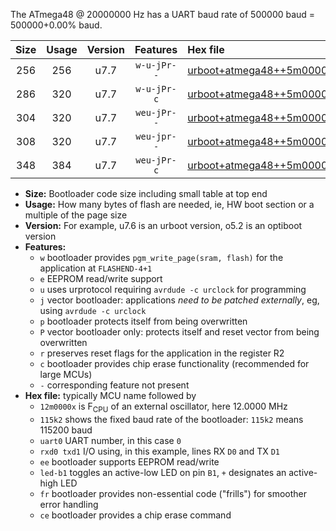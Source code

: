 The ATmega48 @ 20000000 Hz has a UART baud rate of 500000 baud = 500000+0.00% baud.

|Size|Usage|Version|Features|Hex file|
|:-:|:-:|:-:|:-:|:--|
|256|256|u7.7|`w-u-jPr--`|[urboot+atmega48++5m0000x++125k0_uart0_rxd0_txd1_led+b5_fr.hex](https://raw.githubusercontent.com/stefanrueger/urboot.hex/main/cores/minicore/atmega48/external_oscillator/fcpu++5m0000_Hz/br++125k0_bps/urboot+atmega48++5m0000x++125k0_uart0_rxd0_txd1_led+b5_fr.hex)|
|286|320|u7.7|`w-u-jPr-c`|[urboot+atmega48++5m0000x++125k0_uart0_rxd0_txd1_led+b5_fr_ce.hex](https://raw.githubusercontent.com/stefanrueger/urboot.hex/main/cores/minicore/atmega48/external_oscillator/fcpu++5m0000_Hz/br++125k0_bps/urboot+atmega48++5m0000x++125k0_uart0_rxd0_txd1_led+b5_fr_ce.hex)|
|304|320|u7.7|`weu-jPr--`|[urboot+atmega48++5m0000x++125k0_uart0_rxd0_txd1_ee_led+b5.hex](https://raw.githubusercontent.com/stefanrueger/urboot.hex/main/cores/minicore/atmega48/external_oscillator/fcpu++5m0000_Hz/br++125k0_bps/urboot+atmega48++5m0000x++125k0_uart0_rxd0_txd1_ee_led+b5.hex)|
|308|320|u7.7|`weu-jpr--`|[urboot+atmega48++5m0000x++125k0_uart0_rxd0_txd1_ee_led+b5_fr.hex](https://raw.githubusercontent.com/stefanrueger/urboot.hex/main/cores/minicore/atmega48/external_oscillator/fcpu++5m0000_Hz/br++125k0_bps/urboot+atmega48++5m0000x++125k0_uart0_rxd0_txd1_ee_led+b5_fr.hex)|
|348|384|u7.7|`weu-jPr-c`|[urboot+atmega48++5m0000x++125k0_uart0_rxd0_txd1_ee_led+b5_fr_ce.hex](https://raw.githubusercontent.com/stefanrueger/urboot.hex/main/cores/minicore/atmega48/external_oscillator/fcpu++5m0000_Hz/br++125k0_bps/urboot+atmega48++5m0000x++125k0_uart0_rxd0_txd1_ee_led+b5_fr_ce.hex)|

- **Size:** Bootloader code size including small table at top end
- **Usage:** How many bytes of flash are needed, ie, HW boot section or a multiple of the page size
- **Version:** For example, u7.6 is an urboot version, o5.2 is an optiboot version
- **Features:**
  + `w` bootloader provides `pgm_write_page(sram, flash)` for the application at `FLASHEND-4+1`
  + `e` EEPROM read/write support
  + `u` uses urprotocol requiring `avrdude -c urclock` for programming
  + `j` vector bootloader: applications *need to be patched externally*, eg, using `avrdude -c urclock`
  + `p` bootloader protects itself from being overwritten
  + `P` vector bootloader only: protects itself and reset vector from being overwritten
  + `r` preserves reset flags for the application in the register R2
  + `c` bootloader provides chip erase functionality (recommended for large MCUs)
  + `-` corresponding feature not present
- **Hex file:** typically MCU name followed by
  + `12m0000x` is F<sub>CPU</sub> of an external oscillator, here 12.0000 MHz
  + `115k2` shows the fixed baud rate of the bootloader: `115k2` means 115200 baud
  + `uart0` UART number, in this case `0`
  + `rxd0 txd1` I/O using, in this example, lines RX `D0` and TX `D1`
  + `ee` bootloader supports EEPROM read/write
  + `led-b1` toggles an active-low LED on pin `B1`, `+` designates an active-high LED
  + `fr` bootloader provides non-essential code ("frills") for smoother error handling
  + `ce` bootloader provides a chip erase command

